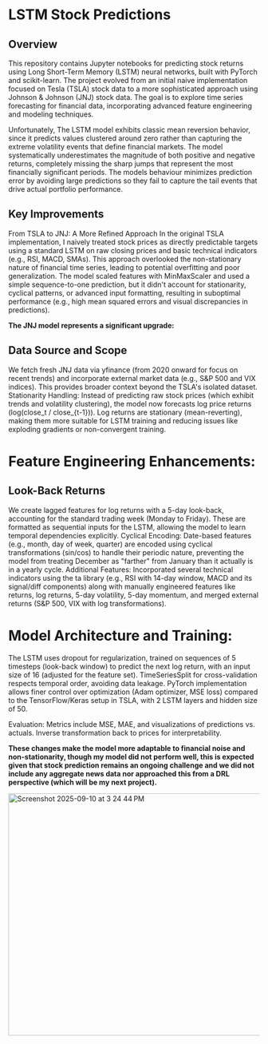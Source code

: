 # LSTM Stock Predictions
## Overview
This repository contains Jupyter notebooks for predicting stock returns using Long Short-Term Memory (LSTM) neural networks, built with PyTorch and scikit-learn. The project evolved from an initial naive implementation focused on Tesla (TSLA) stock data to a more sophisticated approach using Johnson & Johnson (JNJ) stock data. The goal is to explore time series forecasting for financial data, incorporating advanced feature engineering and modeling techniques.

Unfortunately, The LSTM model exhibits classic mean reversion behavior, since it predicts values clustered around zero rather than capturing the extreme volatility events that define financial markets. The model systematically underestimates the magnitude of both positive and negative returns, completely missing the sharp jumps that represent the most financially significant periods. The models behaviour minimizes prediction error by avoiding large predictions so they fail to capture the tail events that drive actual portfolio performance.

## Key Improvements
From TSLA to JNJ: A More Refined Approach
In the original TSLA implementation, I naively treated stock prices as directly predictable targets using a standard LSTM on raw closing prices and basic technical indicators (e.g., RSI, MACD, SMAs). This approach overlooked the non-stationary nature of financial time series, leading to potential overfitting and poor generalization. The model scaled features with MinMaxScaler and used a simple sequence-to-one prediction, but it didn't account for stationarity, cyclical patterns, or advanced input formatting, resulting in suboptimal performance (e.g., high mean squared errors and visual discrepancies in predictions).

**The JNJ model represents a significant upgrade:**

## Data Source and Scope
We fetch fresh JNJ data via yfinance (from 2020 onward for focus on recent trends) and incorporate external market data (e.g., S&P 500 and VIX indices). This provides broader context beyond the TSLA's isolated dataset.
Stationarity Handling: Instead of predicting raw stock prices (which exhibit trends and volatility clustering), the model now forecasts log price returns (log(close_t / close_{t-1})). Log returns are stationary (mean-reverting), making them more suitable for LSTM training and reducing issues like exploding gradients or non-convergent training. 

# Feature Engineering Enhancements:

## Look-Back Returns
We create lagged features for log returns with a 5-day look-back, accounting for the standard trading week (Monday to Friday). These are formatted as sequential inputs for the LSTM, allowing the model to learn temporal dependencies explicitly.
Cyclical Encoding: Date-based features (e.g., month, day of week, quarter) are encoded using cyclical transformations (sin/cos) to handle their periodic nature, preventing the model from treating December as "farther" from January than it actually is in a yearly cycle.
Additional Features: Incorporated several technical indicators using the ta library (e.g., RSI with 14-day window, MACD and its signal/diff components) along with manually engineered features like returns, log returns, 5-day volatility, 5-day momentum, and merged external returns (S&P 500, VIX with log transformations).


# Model Architecture and Training:

The LSTM uses dropout for regularization, trained on sequences of 5 timesteps (look-back window) to predict the next log return, with an input size of 16 (adjusted for the feature set).
TimeSeriesSplit for cross-validation respects temporal order, avoiding data leakage.
PyTorch implementation allows finer control over optimization (Adam optimizer, MSE loss) compared to the TensorFlow/Keras setup in TSLA, with 2 LSTM layers and hidden size of 50.


Evaluation: Metrics include MSE, MAE, and visualizations of predictions vs. actuals. Inverse transformation back to prices for interpretability.

**These changes make the model more adaptable to financial noise and non-stationarity, though my model did not perform well, this is expected given that stock prediction remains an ongoing challenge and we did not include any aggregate news data nor approached this from a DRL perspective (which will be my next project).** 


<img width="1003" height="485" alt="Screenshot 2025-09-10 at 3 24 44 PM" src="https://github.com/user-attachments/assets/c99eee95-152f-452b-8b8f-1fcf1b1826ec" />
